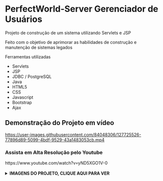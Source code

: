 # PerfectWorld-Server Gerenciador de Usuários
<p> Projeto de construção de um sistema utilizando Servlets e JSP </p>
<p> Feito com o objetivo de aprimorar as habilidades de construção e manutenção de sistemas legados </p>
 <p>Ferramentas utilizadas</p>
        <ul>
  <li>Servlets</li>
  <li>JSP</li>
  <li>JDBC / PostgreSQL</li>
  <li> Java</li>
  <li>HTML5</li>
  <li>CSS</li>
  <li>Javascript</li>
  <li>Bootstrap</li>
  <li>Ajax</li>
        </ul>

<h2> Demonstração do Projeto em vídeo </h2>


https://user-images.githubusercontent.com/84048306/127725526-77896d89-5099-4bdf-9529-43a1483053cb.mp4



<h3> Assista em Alta Resolução pelo Youtube </h3>
https://www.youtube.com/watch?v=yND5XGO1V-0

 <br>
  <br>
  
<details>
    <br>
    <summary><b>IMAGENS DO PROJETO, CLIQUE AQUI PARA VER </b></summary>
    
  #
  <h3 style="margin:0; text-align: center"> DESKTOP </h3>
  <hr>
  
  
![Desktop Screenshot 2021 07 30 - 22 32 28 66](https://user-images.githubusercontent.com/84048306/127725555-f35393e4-dbe7-4b9c-a620-809820615d63.png)
![Desktop Screenshot 2021 07 30 - 22 32 36 09](https://user-images.githubusercontent.com/84048306/127725556-4a455b02-1a63-49b4-ba4a-39ae55e534d3.png)
![Desktop Screenshot 2021 07 30 - 22 32 52 73](https://user-images.githubusercontent.com/84048306/127725557-7791984f-d99b-46e1-8d03-96a3fcac2e84.png)
![Desktop Screenshot 2021 07 30 - 22 33 31 25](https://user-images.githubusercontent.com/84048306/127725558-0c9eb18c-de52-4ae5-ba76-7051b04ce501.png)
![Desktop Screenshot 2021 07 30 - 22 33 56 72](https://user-images.githubusercontent.com/84048306/127725559-48512ee0-5214-4dbe-b141-07128929293b.png)
![Desktop Screenshot 2021 07 30 - 22 35 45 27](https://user-images.githubusercontent.com/84048306/127725560-d3b186ba-108b-4780-9d56-cecdccb6658a.png)

  #
  <h3> MOBILE </h3>
  <hr>
  
  
![Desktop Screenshot 2021 07 30 - 22 35 54 20](https://user-images.githubusercontent.com/84048306/127725561-cd4334ba-5379-4eeb-b6ba-ea35ad1e53ca.png)
![Desktop Screenshot 2021 07 30 - 22 37 58 92](https://user-images.githubusercontent.com/84048306/127725562-52f9c526-be77-4c02-a80b-476c84ffc2ec.png)
  
  </details>
